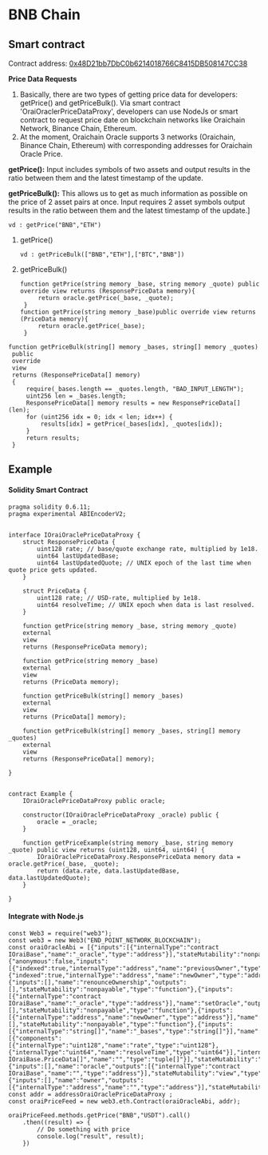 # BNB Chain

## Smart contract

Contract address: [0x48D21bb7DbC0b6214018766C8415DB508147CC38](https://testnet.bscscan.com/address/0x48D21bb7DbC0b6214018766C8415DB508147CC38#readContract)

**Price Data Requests**

1. Basically, there are two types of getting price data for developers: getPrice() and getPriceBulk(). Via smart contract 'OraiOraclerPriceDataProxy', developers can use NodeJs or smart contract to request price date on blockchain networks like Oraichain Network, Binance Chain, Ethereum.
2. At the moment, Oraichain Oracle supports 3 networks (Oraichain, Binance Chain, Ethereum) with corresponding addresses for Oraichain Oracle Price.

**getPrice():** Input includes symbols of two assets and output results in the ratio between them and the latest timestamp of the update.

**getPriceBulk():** This allows us to get as much information as possible on the price of 2 asset pairs at once. Input requires 2 asset symbols output results in the ratio between them and the latest timestamp of the update.]

```
vd : getPrice("BNB","ETH")
```

1.  getPrice()

    ```
    vd : getPriceBulk(["BNB","ETH"],["BTC","BNB"])
    ```
2.  getPriceBulk()

    ```
    function getPrice(string memory _base, string memory _quote) public override view returns (ResponsePriceData memory){
         return oracle.getPrice(_base, _quote);
     }
    function getPrice(string memory _base)public override view returns (PriceData memory){
         return oracle.getPrice(_base);
     }
    ```

```
function getPriceBulk(string[] memory _bases, string[] memory _quotes)
 public
 override
 view
 returns (ResponsePriceData[] memory)
 {
     require(_bases.length == _quotes.length, "BAD_INPUT_LENGTH");
     uint256 len = _bases.length;
     ResponsePriceData[] memory results = new ResponsePriceData[](len);
     for (uint256 idx = 0; idx < len; idx++) {
         results[idx] = getPrice(_bases[idx], _quotes[idx]);
     }
     return results;
 }
```

## Example

#### Solidity Smart Contract <a href="#solidity-smart-contract" id="solidity-smart-contract"></a>

```
pragma solidity 0.6.11;
pragma experimental ABIEncoderV2;


interface IOraiOraclePriceDataProxy {
    struct ResponsePriceData {
        uint128 rate; // base/quote exchange rate, multiplied by 1e18.
        uint64 lastUpdatedBase;
        uint64 lastUpdatedQuote; // UNIX epoch of the last time when quote price gets updated.
    }

    struct PriceData {
        uint128 rate; // USD-rate, multiplied by 1e18.
        uint64 resolveTime; // UNIX epoch when data is last resolved.
    }

    function getPrice(string memory _base, string memory _quote)
    external
    view
    returns (ResponsePriceData memory);

    function getPrice(string memory _base)
    external
    view
    returns (PriceData memory);

    function getPriceBulk(string[] memory _bases)
    external
    view
    returns (PriceData[] memory);

    function getPriceBulk(string[] memory _bases, string[] memory _quotes)
    external
    view
    returns (ResponsePriceData[] memory);

}


contract Example {
    IOraiOraclePriceDataProxy public oracle;

    constructor(IOraiOraclePriceDataProxy _oracle) public {
        oracle = _oracle;
    }

    function getPriceExample(string memory _base, string memory _quote) public view returns (uint128, uint64, uint64) {
        IOraiOraclePriceDataProxy.ResponsePriceData memory data = oracle.getPrice(_base, _quote);
        return (data.rate, data.lastUpdatedBase, data.lastUpdatedQuote);
    }

}
```

#### Integrate with Node.js

```
const Web3 = require("web3");
const web3 = new Web3("END_POINT_NETWORK_BLOCKCHAIN");
const oraiOracleAbi = [{"inputs":[{"internalType":"contract IOraiBase","name":"_oracle","type":"address"}],"stateMutability":"nonpayable","type":"constructor"},{"anonymous":false,"inputs":[{"indexed":true,"internalType":"address","name":"previousOwner","type":"address"},{"indexed":true,"internalType":"address","name":"newOwner","type":"address"}],"name":"OwnershipTransferred","type":"event"},{"inputs":[],"name":"renounceOwnership","outputs":[],"stateMutability":"nonpayable","type":"function"},{"inputs":[{"internalType":"contract IOraiBase","name":"_oracle","type":"address"}],"name":"setOracle","outputs":[],"stateMutability":"nonpayable","type":"function"},{"inputs":[{"internalType":"address","name":"newOwner","type":"address"}],"name":"transferOwnership","outputs":[],"stateMutability":"nonpayable","type":"function"},{"inputs":[{"internalType":"string[]","name":"_bases","type":"string[]"}],"name":"getPriceBulk","outputs":[{"components":[{"internalType":"uint128","name":"rate","type":"uint128"},{"internalType":"uint64","name":"resolveTime","type":"uint64"}],"internalType":"struct IOraiBase.PriceData[]","name":"","type":"tuple[]"}],"stateMutability":"view","type":"function"},{"inputs":[],"name":"oracle","outputs":[{"internalType":"contract IOraiBase","name":"","type":"address"}],"stateMutability":"view","type":"function"},{"inputs":[],"name":"owner","outputs":[{"internalType":"address","name":"","type":"address"}],"stateMutability":"view","type":"function"}]
const addr = addressOraiOraclePriceDataProxy ;
const oraiPriceFeed = new web3.eth.Contract(oraiOracleAbi, addr);

oraiPriceFeed.methods.getPrice("BNB","USDT").call()
    .then((result) => {
        // Do something with price
        console.log("result", result);
    })
```
